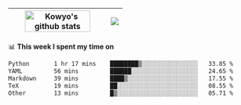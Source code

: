 | <a href="https://github.com/anuraghazra/github-readme-stats"><img width="85%" src="https://github-readme-stats.vercel.app/api?username=kowyo&show_icons=true&hide_border=true&theme=transparent" alt="Kowyo's github stats" /></a> | <a href="https://github.com/anuraghazra/github-readme-stats"><img align="center" src="https://github-readme-stats.vercel.app/api/top-langs/?username=kowyo&exclude_repo=Engineering-Competition-Robot,mobile-robot&hide=c,assembly,shaderlab,hlsl,mathematica,cmake&layout=compact&hide_border=true&theme=transparent" /></a> |
| ------------- | ------------- |

📊 **This week I spent my time on**
<!--START_SECTION:waka-->

```txt
Python       1 hr 17 mins    ████████▒░░░░░░░░░░░░░░░░   33.85 %
YAML         56 mins         ██████░░░░░░░░░░░░░░░░░░░   24.65 %
Markdown     39 mins         ████▒░░░░░░░░░░░░░░░░░░░░   17.55 %
TeX          19 mins         ██░░░░░░░░░░░░░░░░░░░░░░░   08.55 %
Other        13 mins         █▒░░░░░░░░░░░░░░░░░░░░░░░   05.71 %
```

<!--END_SECTION:waka-->
